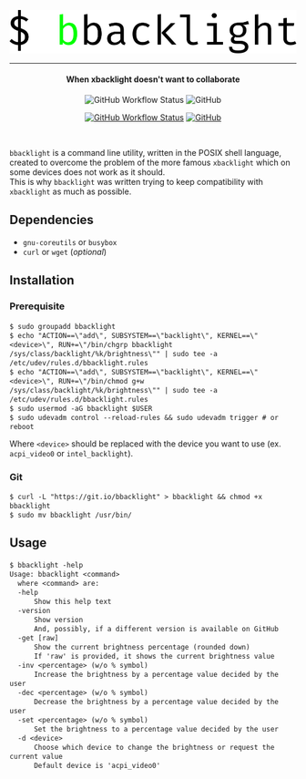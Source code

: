 <p align="center"><img alt="Logo" src="images/logo.svg"></p>
<hr>
<h4 align="center">When xbacklight doesn't want to collaborate</h4>
<p align="center"><img alt="GitHub Workflow Status" src="https://img.shields.io/github/workflow/status/giuseppe998e/bbacklight/Shellcheck?style=flat-square"> <img alt="GitHub" src="https://img.shields.io/github/license/giuseppe998e/bbacklight?style=flat-square"> <p align="center"><a href="https://github.com/giuseppe998e/bbacklight/actions?query=workflow%3AShellcheck"><img alt="GitHub Workflow Status" src="https://img.shields.io/github/workflow/status/giuseppe998e/bbacklight/Shellcheck?style=flat-square"></a>  <a href="https://github.com/giuseppe998e/bbacklight/blob/main/LICENSE"><img alt="GitHub" src="https://img.shields.io/github/license/giuseppe998e/bbacklight?style=flat-square"></a></p></p>
<br>

`bbacklight` is a command line utility, written in the POSIX shell language, created to overcome the problem of the more famous `xbacklight` which on some devices does not work as it should.  
This is why `bbacklight` was written trying to keep compatibility with `xbacklight` as much as possible.  

## Dependencies
- `gnu-coreutils` or `busybox`
- `curl` or `wget` (*optional*)


## Installation
### Prerequisite
```console
$ sudo groupadd bbacklight
$ echo "ACTION==\"add\", SUBSYSTEM==\"backlight\", KERNEL==\"<device>\", RUN+=\"/bin/chgrp bbacklight /sys/class/backlight/%k/brightness\"" | sudo tee -a /etc/udev/rules.d/bbacklight.rules
$ echo "ACTION==\"add\", SUBSYSTEM==\"backlight\", KERNEL==\"<device>\", RUN+=\"/bin/chmod g+w /sys/class/backlight/%k/brightness\"" | sudo tee -a /etc/udev/rules.d/bbacklight.rules
$ sudo usermod -aG bbacklight $USER
$ sudo udevadm control --reload-rules && sudo udevadm trigger # or reboot
```
Where `<device>` should be replaced with the device you want to use (ex. `acpi_video0` or `intel_backlight`).

### Git
```console
$ curl -L "https://git.io/bbacklight" > bbacklight && chmod +x bbacklight
$ sudo mv bbacklight /usr/bin/
```


## Usage
```console
$ bbacklight -help
Usage: bbacklight <command>
  where <command> are:
  -help
      Show this help text
  -version
      Show version
      And, possibly, if a different version is available on GitHub
  -get [raw]
      Show the current brightness percentage (rounded down)
      If 'raw' is provided, it shows the current brightness value
  -inv <percentage> (w/o % symbol)
      Increase the brightness by a percentage value decided by the user
  -dec <percentage> (w/o % symbol)
      Decrease the brightness by a percentage value decided by the user
  -set <percentage> (w/o % symbol)
      Set the brightness to a percentage value decided by the user
  -d <device>
      Choose which device to change the brightness or request the current value
      Default device is 'acpi_video0'
```
